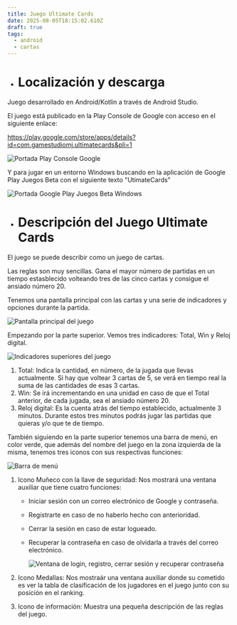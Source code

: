 ```yaml
---
title: Juego Ultimate Cards
date: 2025-08-05T18:15:02.610Z
draft: true
tags:
  - android
  - cartas
---
```

* # Localización y descarga

Juego desarrollado en Android/Kotlin a través de Android Studio.

El juego está publicado en la Play Console de Google con acceso en el siguiente enlace:

<https://play.google.com/store/apps/details?id=com.gamestudiomj.ultimatecards&pli=1>

![Portada Play Console Google](/images/captura-de-pantalla-2025-08-05-202100.png "Portada Play Console Google")

Y para jugar en un entorno Windows buscando en la aplicación de Google Play Juegos Beta con el siguiente texto "UtimateCards"

![Portada Google Play Juegos Beta Windows](/images/captura-de-pantalla-2025-08-05-202613.png "Portada Google Play Juegos Beta Windows")

* # Descripción del Juego Ultimate Cards

El juego se puede describir como un juego de cartas. 

Las reglas son muy sencillas. Gana el mayor número de partidas en un tiempo estasblecido volteando tres de las cinco cartas y consigue el ansiado número 20.

Tenemos una pantalla principal con las cartas y una serie de indicadores y opciones durante la partida.

![Pantalla principal del juego](/images/captura-de-pantalla-2025-08-05-203210.png "Pantalla principal del juego")

Empezando por la parte superior. Vemos tres indicadores: Total, Win y Reloj digital.

![Indicadores superiores del juego](/images/captura-de-pantalla-2025-08-05-203457.png "Indicadores superiores del juego")

1. Total: Indica la cantidad, en número, de la jugada que llevas actualmente. Si hay que voltear 3 cartas de 5, se verá en tiempo real la suma de las cantidades de esas 3 cartas.
2. Win: Se irá incrementando en una unidad en caso de que el Total anterior, de cada jugada, sea el ansiado número 20.
3. Reloj digital: Es la cuenta atrás del tiempo establecido, actualmente 3 minutos. Durante estos tres minutos podrás jugar las partidas que quieras y/o que te de tiempo.

También siguiendo en la parte superior tenemos una barra de menú, en color verde, que además del nombre del juego en la zona izquierda de la misma, tenemos tres iconos con sus respectivas funciones:

![Barra de menú](/images/captura-de-pantalla-2025-08-05-204020.png "Barra de menú")

1. Icono Muñeco con la llave de seguridad: Nos mostrará una ventana auxiliar que tiene cuatro funciones:

   * Iniciar sesión con un correo electrónico de Google y contraseña.
   * Registrarte en caso de no haberlo hecho con anterioridad.
   * Cerrar la sesión en caso de estar logueado.
   * Recuperar la contraseña en caso de olvidarla a través del correo electrónico.

     ![Ventana de login, registro, cerrar sesión y recuperar contraseña](/images/captura-de-pantalla-2025-08-05-204538.png "Ventana de login, registro, cerrar sesión y recuperar contraseña")
2. Icono Medallas: Nos mostraár una ventana auxiliar donde su cometido es ver la tabla de clasificación de los jugadores en el juego junto con su posición en el ranking.
3. Icono de información: Muestra una pequeña descripción de las reglas del juego.